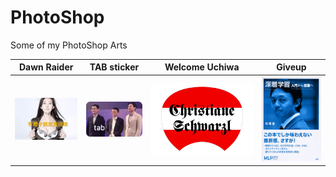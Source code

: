 # PhotoShop
Some of my PhotoShop Arts


|Dawn Raider|TAB sticker|Welcome Uchiwa|Giveup|
|-----------|-----------|--------------|------|
|![lin photo][lin]|![TAB sticker][TAB]|![uchiwa front][front]|![GiveUp cover][GiveUp]|

[lin]:https://github.com/hanzg2014/PhotoShop/blob/master/DawnRaider/parody2.JPG
[TAB]:https://github.com/hanzg2014/PhotoShop/blob/master/TAB/tab_1.png
[front]:https://github.com/hanzg2014/PhotoShop/blob/master/WelcomeUchiwa/Front.png
[GiveUp]:https://github.com/hanzg2014/PhotoShop/blob/master/GiveUp/giveup.png
